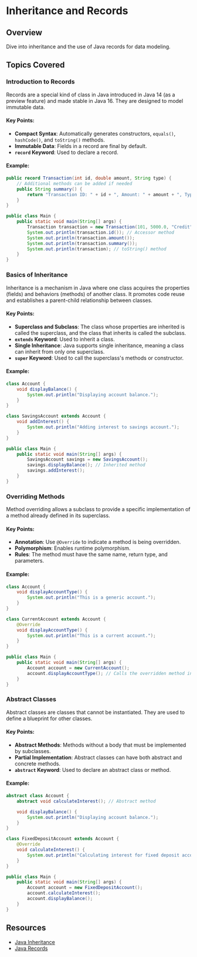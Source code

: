 # Inheritance and Records

## Overview

Dive into inheritance and the use of Java records for data modeling.

## Topics Covered

### Introduction to Records
Records are a special kind of class in Java introduced in Java 14 (as a preview feature) and made stable in Java 16. They are designed to model immutable data.

#### Key Points:
- **Compact Syntax**: Automatically generates constructors, `equals()`, `hashCode()`, and `toString()` methods.
- **Immutable Data**: Fields in a record are final by default.
- **`record` Keyword**: Used to declare a record.

#### Example:
```java
public record Transaction(int id, double amount, String type) {
    // Additional methods can be added if needed
    public String summary() {
        return "Transaction ID: " + id + ", Amount: " + amount + ", Type: " + type;
    }
}

public class Main {
    public static void main(String[] args) {
        Transaction transaction = new Transaction(101, 5000.0, "Credit");
        System.out.println(transaction.id()); // Accessor method
        System.out.println(transaction.amount());
        System.out.println(transaction.summary());
        System.out.println(transaction); // toString() method
    }
}
```

### Basics of Inheritance
Inheritance is a mechanism in Java where one class acquires the properties (fields) and behaviors (methods) of another class. It promotes code reuse and establishes a parent-child relationship between classes.

#### Key Points:
- **Superclass and Subclass**: The class whose properties are inherited is called the superclass, and the class that inherits is called the subclass.
- **`extends` Keyword**: Used to inherit a class.
- **Single Inheritance**: Java supports single inheritance, meaning a class can inherit from only one superclass.
- **`super` Keyword**: Used to call the superclass's methods or constructor.

#### Example:
```java
class Account {
    void displayBalance() {
        System.out.println("Displaying account balance.");
    }
}

class SavingsAccount extends Account {
    void addInterest() {
        System.out.println("Adding interest to savings account.");
    }
}

public class Main {
    public static void main(String[] args) {
        SavingsAccount savings = new SavingsAccount();
        savings.displayBalance(); // Inherited method
        savings.addInterest();
    }
}
```

### Overriding Methods
Method overriding allows a subclass to provide a specific implementation of a method already defined in its superclass.

#### Key Points:
- **Annotation**: Use `@Override` to indicate a method is being overridden.
- **Polymorphism**: Enables runtime polymorphism.
- **Rules**: The method must have the same name, return type, and parameters.

#### Example:
```java
class Account {
    void displayAccountType() {
        System.out.println("This is a generic account.");
    }
}

class CurrentAccount extends Account {
    @Override
    void displayAccountType() {
        System.out.println("This is a current account.");
    }
}

public class Main {
    public static void main(String[] args) {
        Account account = new CurrentAccount();
        account.displayAccountType(); // Calls the overridden method in CurrentAccount
    }
}
```

### Abstract Classes
Abstract classes are classes that cannot be instantiated. They are used to define a blueprint for other classes.

#### Key Points:
- **Abstract Methods**: Methods without a body that must be implemented by subclasses.
- **Partial Implementation**: Abstract classes can have both abstract and concrete methods.
- **`abstract` Keyword**: Used to declare an abstract class or method.

#### Example:
```java
abstract class Account {
    abstract void calculateInterest(); // Abstract method

    void displayBalance() {
        System.out.println("Displaying account balance.");
    }
}

class FixedDepositAccount extends Account {
    @Override
    void calculateInterest() {
        System.out.println("Calculating interest for fixed deposit account.");
    }
}

public class Main {
    public static void main(String[] args) {
        Account account = new FixedDepositAccount();
        account.calculateInterest();
        account.displayBalance();
    }
}
```


## Resources
- [Java Inheritance](https://docs.oracle.com/javase/tutorial/java/IandI/subclasses.html)
- [Java Records](https://docs.oracle.com/en/java/javase/16/language/records.html)
